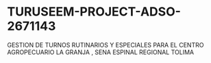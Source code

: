 # TURUSEEM-PROJECT-ADSO-2671143
GESTION DE TURNOS RUTINARIOS Y ESPECIALES PARA EL CENTRO AGROPECUARIO LA GRANJA , SENA ESPINAL REGIONAL TOLIMA
